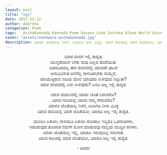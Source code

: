 ```yaml
---
layout: post
title: "ನಶ್ವರ"
date: 2017-12-12
author: Adarsha
categories: Poem
tags:	AcchaKannada Kannada Poem kavana Lone Journey Alone World Universe Jagattu ekaanta ekaangi accha kannada
cover: "assets/nashwara-acchakannada.jpg"
description: ಯಾರೂ ಜೊತೆಯಲ್ಲ ನಿನಗೆ, ಎಂದಿಗೂ ನೀನು ವಿವಿಕ್ತ. ಯಾವ ದಾರಿಯಲ್ಲಿ ಯಾರ ಜೊತೆಯೋ, ಯಾರೂ ಅಲ್ಲ ಇಲ್ಲಿ ಶಾಶ್ವತ.
---
```


<p align ="center">ಯಾರ ಜೀವನ ಇಲ್ಲಿ ಶಾಶ್ವತ,<br>
ಮುನ್ನಡೆಯಲೇ ಬೇಕು ನಾವು  ಎಲ್ಲವ ತೊರೆಯುತ.<br>
ಅಪರೂಪವಲ್ಲ ಈಗ ಜೀವನದಲ್ಲಿ ಯಾವದೇ ಘಟನೆ<br>
ಅನುಭವಿಸುತ ಅವನೆಲ್ಲ ಸಾಗುತಿರಬೇಕು ಸುಮ್ಮನೆ,<br>
ಹರಿಯುತ್ತಿರುವ ನದಿಯ ಮೇಲೆ ಯಾವುದು ಉಳಿವುದು ನಿಲ್ಲುತಾ?<br>
ಯಾರ ಜೀವನದಲ್ಲಿ ಏನು ಉಳಿವುದು? ಏನೂ ಅಲ್ಲ ಇಲ್ಲಿ ಶಾಶ್ವತ.<br></p>

<p align ="center">ಯಾವ ಪಯಣದಲ್ಲಿ ಯಾರು ಜೊತೆ ಬರುವರೊ?<br>
ಯಾವ ಗುರಿಯಲ್ಲಿ ಯಾರು ನಮ್ಮ ಸೇರುವರೊ?<br>
ಯಾರೂ ಜೊತೆಯಲ್ಲ ನಿನಗೆ, ಎಂದಿಗೂ ನೀನು ವಿವಿಕ್ತ<br>
ಯಾವ ದಾರಿಯಲ್ಲಿ ಯಾರ ಜೊತೆಯೋ, ಯಾರೂ ಅಲ್ಲ ಇಲ್ಲಿ ಶಾಶ್ವತ.<br></p>

<p align ="center">ಮುಗಿಲು ಏಕಾಂಗಿ, ಗಾಳಿಯೂ ಏಕಾಂಗಿ ನೋಡಲು ಇಬ್ಬರೂ ಒಡನಾಡಿಗಳು,<br>
ಇರದಿರುವುದ ತೋರುತ ನಮಗೇ ಮೋಸ ಮಾಡುವವು ನಮ್ಮಯ ಮುದ್ದಿನ ಕಂಗಳು.<br>
ಯಾರು ಜೊತೆಯಲ್ಲ ಇಲ್ಲಿ, ಯಾರೂ ಇರುವುದಿಲ್ಲ ನಮಗಂತ.<br>
ಯಾವ ಕಾಲದಲ್ಲಿ ಯಾರ ಜೊತೆಯೋ, ಯಾರೂ ಅಲ್ಲ ಇಲ್ಲಿ ಶಾಶ್ವತ.<br></p>
<p align ="center">- ಆದರ್ಶ</p>
